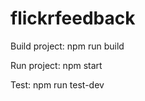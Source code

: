 # flickrfeedback

Build project:
  npm run build
  
Run project:
  npm start
  
Test:
  npm run test-dev
